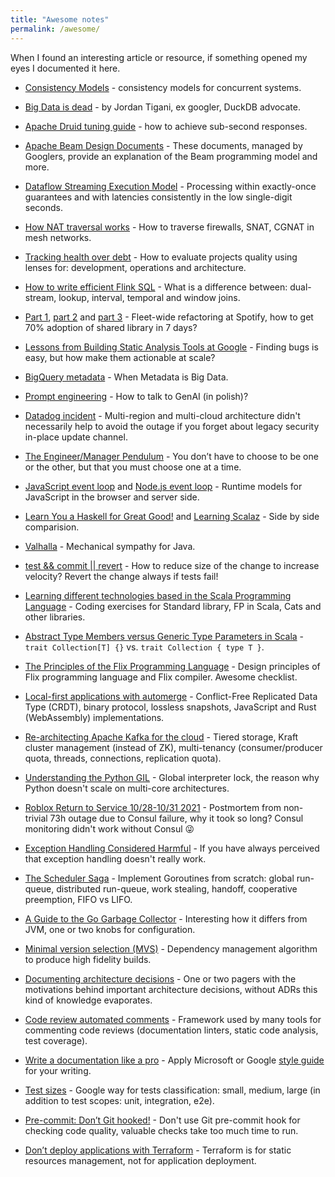 ```yaml
---
title: "Awesome notes"
permalink: /awesome/
---
```


When I found an interesting article or resource, if something opened my eyes I documented it here.

* [Consistency Models](https://jepsen.io/consistency) - consistency models for concurrent systems.

* [Big Data is dead](https://motherduck.com/blog/big-data-is-dead/) - by Jordan Tigani, ex googler, DuckDB advocate.

* [Apache Druid tuning guide](https://imply.io/developer/articles/learn-how-to-achieve-sub-second-responses-with-apache-druid/) - how to achieve sub-second responses.

* [Apache Beam Design Documents](https://s.apache.org/beam-design-docs) - These documents, managed by Googlers, provide an explanation of the Beam programming model and more.

* [Dataflow Streaming Execution Model](https://medium.com/google-cloud/streaming-engine-execution-model-1eb2eef69a8e) -
Processing within exactly-once guarantees and with latencies consistently in the low single-digit seconds.

* [How NAT traversal works](https://tailscale.com/blog/how-nat-traversal-works) -
How to traverse firewalls, SNAT, CGNAT in mesh networks.

* [Tracking health over debt](https://www.rea-group.com/about-us/news-and-insights/blog/what-good-software-looks-like-at-rea/) -
How to evaluate projects quality using lenses for: development, operations and architecture.

* [How to write efficient Flink SQL](https://www.alibabacloud.com/blog/how-to-write-simple-and-efficient-flink-sql_600148) -
What is a difference between: dual-stream, lookup, interval, temporal and window joins.

* [Part 1](https://engineering.atspotify.com/2023/04/spotifys-shift-to-a-fleet-first-mindset-part-1/),
[part 2](https://engineering.atspotify.com/2023/05/fleet-management-at-spotify-part-2-the-path-to-declarative-infrastructure/) and
[part 3](https://engineering.atspotify.com/2023/05/fleet-management-at-spotify-part-3-fleet-wide-refactoring/) -
Fleet-wide refactoring at Spotify, how to get 70% adoption of shared library in 7 days?

* [Lessons from Building Static Analysis Tools at Google](https://cacm.acm.org/magazines/2018/4/226371-lessons-from-building-static-analysis-tools-at-google/fulltext) -
Finding bugs is easy, but how make them actionable at scale?

* [BigQuery metadata](http://vldb.org/pvldb/vol14/p3083-edara.pdf) -
When Metadata is Big Data.

* [Prompt engineering](https://www.promptopedia.pl) -
How to talk to GenAI (in polish)?

* [Datadog incident](https://www.datadoghq.com/blog/2023-03-08-multiregion-infrastructure-connectivity-issue/) -
Multi-region and multi-cloud architecture didn't necessarily help to avoid the outage if you forget about legacy security in-place update channel.

* [The Engineer/Manager Pendulum](https://www.infoq.com/presentations/hands-on-coding-managers/) -
You don’t have to choose to be one or the other, but that you must choose one at a time.

* [JavaScript event loop](https://developer.mozilla.org/en-US/docs/Web/JavaScript/EventLoop)
and [Node.js event loop](https://nodejs.org/en/docs/guides/event-loop-timers-and-nexttick#what-is-the-event-loop) -
Runtime models for JavaScript in the browser and server side.

* [Learn You a Haskell for Great Good!](http://learnyouahaskell.com/chapters) and [Learning Scalaz](https://eed3si9n.com/learning-scalaz/) -
Side by side comparision.

* [Valhalla](https://openjdk.org/projects/valhalla/design-notes/state-of-valhalla/01-background) -
Mechanical sympathy for Java.

* [test && commit || revert](https://medium.com/@kentbeck_7670/test-commit-revert-870bbd756864) -
How to reduce size of the change to increase velocity? Revert the change always if tests fail!

* [Learning different technologies based in the Scala Programming Language](https://www.scala-exercises.org) -
Coding exercises for Standard library, FP in Scala, Cats and other libraries.

* [Abstract Type Members versus Generic Type Parameters in Scala](https://www.artima.com/weblogs/viewpost.jsp?thread=270195) -
`trait Collection[T] {}` vs. `trait Collection { type T }`.

* [The Principles of the Flix Programming Language](https://flix.dev/principles/) -
Design principles of Flix programming language and Flix compiler. Awesome checklist.

* [Local-first applications with automerge](https://youtu.be/I4aVMYhL8Pk) -
Conflict-Free Replicated Data Type (CRDT), binary protocol, lossless snapshots, JavaScript and Rust (WebAssembly) implementations.

* [Re-architecting Apache Kafka for the cloud](https://youtu.be/ZSuoLgNWBRU) -
Tiered storage, Kraft cluster management (instead of ZK), multi-tenancy (consumer/producer quota, threads, connections, replication quota).

* [Understanding the Python GIL](https://youtu.be/Obt-vMVdM8s) -
Global interpreter lock, the reason why Python doesn't scale on multi-core architectures.

* [Roblox Return to Service 10/28-10/31 2021](https://blog.roblox.com/2022/01/roblox-return-to-service-10-28-10-31-2021/) -
Postmortem from non-trivial 73h outage due to Consul failure, why it took so long?
Consul monitoring didn't work without Consul 😜

* [Exception Handling Considered Harmful](https://www.lighterra.com/papers/exceptionsharmful/) -
If you have always perceived that exception handling doesn't really work.

* [The Scheduler Saga](https://youtu.be/YHRO5WQGh0k) -
Implement Goroutines from scratch: global run-queue, distributed run-queue, work stealing, handoff, cooperative preemption, FIFO vs LIFO.

* [A Guide to the Go Garbage Collector](https://go.dev/doc/gc-guide) -
Interesting how it differs from JVM, one or two knobs for configuration.

* [Minimal version selection (MVS)](https://research.swtch.com/vgo-mvs) -
Dependency management algorithm to produce high fidelity builds.

* [Documenting architecture decisions](https://cognitect.com/blog/2011/11/15/documenting-architecture-decisions) -
One or two pagers with the motivations behind important architecture decisions, without ADRs this kind of knowledge evaporates.

* [Code review automated comments](https://github.com/reviewdog/reviewdog) -
Framework used by many tools for commenting code reviews (documentation linters, static code analysis, test coverage).

* [Write a documentation like a pro](https://vale.sh) -
Apply Microsoft or Google [style guide](https://github.com/errata-ai/packages) for your writing.

* [Test sizes](https://testing.googleblog.com/2010/12/test-sizes.html) -
Google way for tests classification: small, medium, large (in addition to test scopes: unit, integration, e2e).

* [Pre-commit: Don’t Git hooked!](https://www.thoughtworks.com/insights/blog/pre-commit-don-t-git-hooked) -
Don't use Git pre-commit hook for checking code quality, valuable checks take too much time to run.

* [Don’t deploy applications with Terraform](https://medium.com/google-cloud/dont-deploy-applications-with-terraform-2f4508a45987) -
Terraform is for static resources management, not for application deployment.
